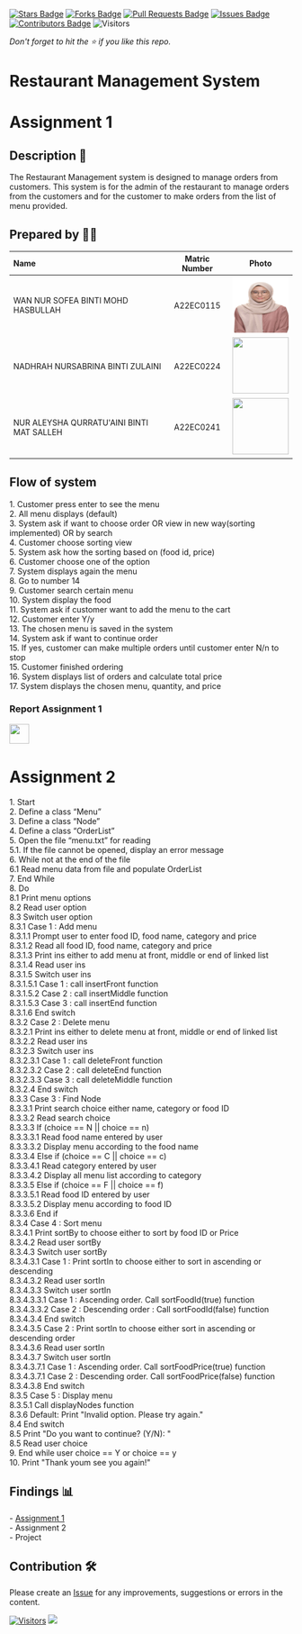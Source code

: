 [![Stars Badge](https://img.shields.io/github/stars/jjn7702/SECJ2013-DSA)](https://github.com/jjn7702/SECJ2013-DSA/Submission/Sample/stargazers)
[![Forks Badge](https://img.shields.io/github/forks/jjn7702/SECJ2013-DSA)](https://github.com/jjn7702/SECJ2013-DSA/Submission/Sample/network/members)
[![Pull Requests Badge](https://img.shields.io/github/issues-pr/jjn7702/SECJ2013-DSA)](https://github.com/jjn7702/SECJ2013-DSA/Submission/Sample/pulls)
[![Issues Badge](https://img.shields.io/github/issues/jjn7702/SECJ2013-DSA)](https://github.com/jjn7702/SECJ2013-DSA/Submission/Sample/issues)
[![Contributors Badge](https://img.shields.io/github/contributors/jjn7702/SECJ2013-DSA?color=2b9348)](https://github.com/jjn7702/SECJ2013-DSA/Submission/Sample/graphs/contributors)
![Visitors](https://api.visitorbadge.io/api/visitors?path=https%3A%2F%2Fgithub.com%2Fjjn7702%2FSECJ2013-DSA%2FSubmission%2FSample&labelColor=%23d9e3f0&countColor=%23697689&style=flat)

_Don't forget to hit the :star: if you like this repo._

<h1>Restaurant Management System</h1>
<h1>Assignment 1</h1>
<h2>Description 📝</h2>
<p>The Restaurant Management system is designed to manage orders from customers. This system is for the admin of the restaurant to manage orders from the customers and for the customer to make orders from the list of menu provided. </p>

<h2> Prepared by 🧑‍💻</h2>

| Name             | Matric Number | Photo                                                         |
| :---------------- | :-------------: | :------------------------------------------------------------: |
| WAN NUR SOFEA BINTI MOHD HASBULLAH   | A22EC0115        | <a href="https://www.freepik.com/icon/graduated_4537051" title="Icon by Trazobanana"><img src="https://github.com/wannursofea/Mypicture/blob/main/UTM_GAMBAR_ID_CARD-removebg-preview.png?raw=true" width=100px, height=100px>     |
| NADHRAH NURSABRINA BINTI ZULAINI     | A22EC0224        | <a href="https://www.freepik.com/icon/graduated_4537051" title="Icon by Trazobanana"><img src="https://github.com/drshahizan/software-engineering/blob/main/proposal/submission/sec02/Alpha/Photo/kad%20matrik.jpg?raw=true" width=100px, height=100px>         |
| NUR ALEYSHA QURRATU'AINI BINTI MAT SALLEH       | A22EC0241        | <a href="https://www.freepik.com/icon/graduated_4537051" title="Icon by Trazobanana"><img src="https://github.com/drshahizan/software-engineering/blob/main/proposal/submission/sec02/Alpha/Photo/GAMBAR%20KAD%20MATRIK%20UTM.jpeg?raw=true" width=100px, height=100px>         |

<h2>Flow of system</h2>

<p>
1. Customer press enter to see the menu <br>
2. All menu displays (default) <br>
3. System ask if want to choose order OR view in new way(sorting implemented) OR by search <br>
4. Customer choose sorting view <br>
5. System ask how the sorting based on (food id, price) <br>
6. Customer choose one of the option <br>
7. System displays again the menu <br>
8. Go to number 14 <br>
9. Customer search certain menu <br>
10. System display the food <br>
11. System ask if customer want to add the menu to the cart <br>
12. Customer enter Y/y <br>
13. The chosen menu is saved in the system <br>
14. System ask if want to continue order <br>
15. If yes, customer can make multiple orders until customer enter N/n to stop <br> 
15. Customer finished ordering <br>
16. System displays list of orders and calculate total price <br>
17. System displays the chosen menu, quantity, and price 
</p>

<h3>Report Assignment 1</h3>
<a href="https://docs.google.com/document/d/1Zo1a1CUOtAN9jOG7cpsusQ4GQOKJwSBSsdrvTltsyAc/edit?usp=sharing"><img src="./images/document1.png" width="35px" height="35px" ></a> 


<h1>Assignment 2</h1>
<p>
  1. Start <br>
2. Define a class “Menu” <br>
3. Define a class “Node” <br>
4. Define a class “OrderList” <br>
5. Open the file “menu.txt” for reading <br>
	5.1. If the file cannot be opened, display an error message <br>
6. While not at the end of the file <br>
	6.1 Read menu data from file and populate OrderList <br>
7. End While <br>
8. Do <br>
	8.1 Print menu options <br>
	8.2 Read user option <br>
	8.3 Switch user option <br>
		8.3.1 Case 1 : Add menu <br>
			8.3.1.1 Prompt user to enter food ID, food name, category and price <br>
			8.3.1.2 Read all food ID, food name, category and price <br>
			8.3.1.3 Print ins either to add menu at front, middle or end of linked list <br>
			8.3.1.4 Read user ins <br>
			8.3.1.5 Switch user ins <br>
				8.3.1.5.1 Case 1 : call insertFront function <br>
				8.3.1.5.2 Case 2 : call insertMiddle function <br>
				8.3.1.5.3 Case 3 : call insertEnd function <br>
			8.3.1.6 End switch <br>
		8.3.2 Case 2 : Delete menu <br>
			8.3.2.1 Print ins either to delete menu at front, middle or end of linked list <br>
			8.3.2.2 Read user ins <br>
			8.3.2.3 Switch user ins <br>
				8.3.2.3.1 Case 1 : call deleteFront function <br>
				8.3.2.3.2 Case 2 : call deleteEnd function <br>
				8.3.2.3.3 Case 3 : call deleteMiddle function <br>
			8.3.2.4 End switch <br>
		8.3.3 Case 3 : Find Node <br>
			8.3.3.1 Print search choice either name, category or food ID <br>
			8.3.3.2 Read search choice <br>
			8.3.3.3 If (choice == N || choice == n) <br>
				8.3.3.3.1 Read food name entered by user <br>
				8.3.3.3.2 Display menu according to the food name <br>
			8.3.3.4 Else if (choice == C || choice == c) <br>
				8.3.3.4.1 Read category entered by user <br>
				8.3.3.4.2 Display all menu list according to category <br>
			8.3.3.5 Else if (choice == F || choice == f) <br>
				8.3.3.5.1 Read food ID entered by user <br>
				8.3.3.5.2 Display menu according to food ID <br>
			8.3.3.6 End if <br>
		8.3.4 Case 4 : Sort menu <br>
			8.3.4.1 Print sortBy to choose either to sort by food ID or Price <br>
			8.3.4.2 Read user sortBy <br>
			8.3.4.3 Switch user sortBy <br>
				8.3.4.3.1 Case 1 : Print sortIn to choose either to sort in ascending or descending <br>
				8.3.4.3.2 Read user sortIn <br>
				8.3.4.3.3 Switch user sortIn <br>
					8.3.4.3.3.1 Case 1 : Ascending order. Call sortFoodId(true) function <br>
					8.3.4.3.3.2 Case 2 : Descending order : Call sortFoodId(false) function <br>
				8.3.4.3.4 End switch <br>
				8.3.4.3.5 Case 2 : Print sortIn to choose either sort in ascending or descending order <br>
				8.3.4.3.6 Read user sortIn <br>
				8.3.4.3.7 Switch user sortIn <br>
						8.3.4.3.7.1 Case 1 : Ascending order. Call sortFoodPrice(true) function <br>
						8.3.4.3.7.1 Case 2 : Descending order. Call sortFoodPrice(false) function <br>
				8.3.4.3.8 End switch <br>
		8.3.5 Case 5 : Display menu <br>
			8.3.5.1 Call displayNodes function <br>
		8.3.6 Default: Print "Invalid option. Please try again." <br>
	8.4 End switch <br>
	8.5 Print "Do you want to continue? (Y/N): " <br>
	8.5 Read user choice <br>
9. End while user choice == Y or choice == y <br>
10. Print "Thank youm see you again!" <br>

</p>
<h2>Findings 📊</h2>
- <a href="https://github.com/jjn7702/SECJ2013-DSA/blob/main/Submission/sec02/Tupperware/Assignment1/assingment1.md">Assignment 1 </a><br>
- Assignment 2<br>
- Project<br>

## Contribution 🛠️
Please create an [Issue](https://github.com/jjn7702/SECJ2013-DSA/Submission/Sample/issues) for any improvements, suggestions or errors in the content.

[![Visitors](https://api.visitorbadge.io/api/visitors?path=https%3A%2F%2Fgithub.com%2Fjjn7702&labelColor=%23697689&countColor=%23555555&style=plastic)](https://visitorbadge.io/status?path=https%3A%2F%2Fgithub.com%2Fjjn7702)
![](https://hit.yhype.me/github/profile?user_id=81284918)

